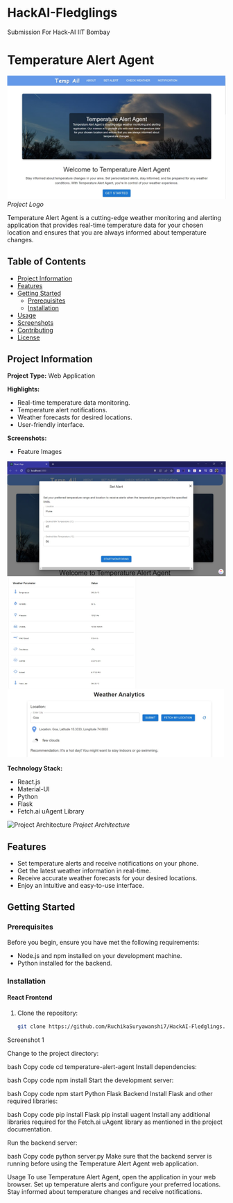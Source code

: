 # HackAI-Fledglings
Submission For Hack-AI IIT Bombay

# Temperature Alert Agent

![Project Logo](https://github.com/RuchikaSuryawanshi7/HackAI-Fledglings/blob/main/assets/home.jpg)
*Project Logo*

Temperature Alert Agent is a cutting-edge weather monitoring and alerting application that provides real-time temperature data for your chosen location and ensures that you are always informed about temperature changes.

## Table of Contents

- [Project Information](#project-information)
- [Features](#features)
- [Getting Started](#getting-started)
  - [Prerequisites](#prerequisites)
  - [Installation](#installation)
- [Usage](#usage)
- [Screenshots](#screenshots)
- [Contributing](#contributing)
- [License](#license)

## Project Information

**Project Type:** Web Application

**Highlights:**
- Real-time temperature data monitoring.
- Temperature alert notifications.
- Weather forecasts for desired locations.
- User-friendly interface.

**Screenshots:**

- Feature Images 
<img src="https://github.com/RuchikaSuryawanshi7/HackAI-Fledglings/blob/main/assets/setalert.jpg" width="800">
<img src="https://github.com/RuchikaSuryawanshi7/HackAI-Fledglings/blob/main/assets/weather%20Api.jpg" width="300">
<img src="https://github.com/RuchikaSuryawanshi7/HackAI-Fledglings/blob/main/assets/analytics.jpg" width="500">



**Technology Stack:**
- React.js
- Material-UI
- Python
- Flask
- Fetch.ai uAgent Library

![Project Architecture](https://github.com/RuchikaSuryawanshi7/HackAI-Fledglings/blob/main/assets/architecture.jpg)
*Project Architecture*

## Features

- Set temperature alerts and receive notifications on your phone.
- Get the latest weather information in real-time.
- Receive accurate weather forecasts for your desired locations.
- Enjoy an intuitive and easy-to-use interface.

## Getting Started

### Prerequisites

Before you begin, ensure you have met the following requirements:

- Node.js and npm installed on your development machine.
- Python installed for the backend.

### Installation

#### React Frontend

1. Clone the repository:

   ```bash
   git clone https://github.com/RuchikaSuryawanshi7/HackAI-Fledglings.git
Screenshot 1

Change to the project directory:

bash
Copy code
cd temperature-alert-agent
Install dependencies:

bash
Copy code
npm install
Start the development server:

bash
Copy code
npm start
Python Flask Backend
Install Flask and other required libraries:

bash
Copy code
pip install Flask
pip install uagent
Install any additional libraries required for the Fetch.ai uAgent library as mentioned in the project documentation.

Run the backend server:

bash
Copy code
python server.py
Make sure that the backend server is running before using the Temperature Alert Agent web application.

Usage
To use Temperature Alert Agent, open the application in your web browser.
Set up temperature alerts and configure your preferred locations.
Stay informed about temperature changes and receive notifications.
